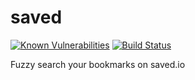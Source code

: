 # saved

[![Known Vulnerabilities](https://snyk.io/test/github/marcpaul/saved/badge.svg?targetFile=package.json)](https://snyk.io/test/github/marcpaul/saved?targetFile=package.json)
[![Build Status](https://travis-ci.org/marcpaul/saved.svg?branch=master)](https://travis-ci.org/marcpaul/saved)

Fuzzy search your bookmarks on saved.io
